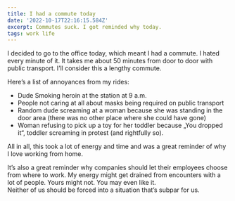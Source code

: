 ```yaml
---
title: I had a commute today
date: '2022-10-17T22:16:15.584Z'
excerpt: Commutes suck. I got reminded why today.
tags: work life
---
```


I decided to go to the office today, which meant I had a commute. I hated every minute of it. It takes me about 50 minutes from door to door with public transport. I’ll consider this a lengthy commute.

Here’s a list of annoyances from my rides:

- Dude Smoking heroin at the station at 9 a.m.
- People not caring at all about masks being required on public transport
- Random dude screaming at a woman because she was standing in the door area (there was no other place where she could have gone)
- Woman refusing to pick up a toy for her toddler because „You dropped it“, toddler screaming in protest (and rightfully so).

All in all, this took a lot of energy and time and was a great reminder of why I love working from home.

It’s also a great reminder why companies should let their employees choose from where to work. My energy might get drained from encounters with a lot of people. Yours might not. You may even like it.  
Neither of us should be forced into a situation that’s subpar for us.
